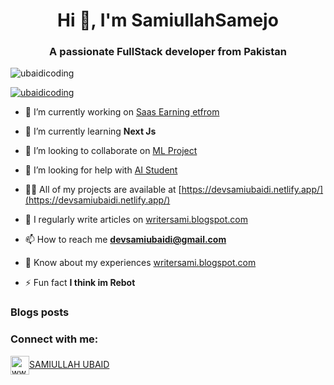 <h1 align="center">Hi 👋, I'm SamiullahSamejo</h1>
<h3 align="center">A passionate FullStack developer from Pakistan</h3>

<p align="left"> <img src="https://komarev.com/ghpvc/?username=ubaidicoding&label=Profile%20views&color=0e75b6&style=flat" alt="ubaidicoding" /> </p>

<p align="left"> <a href="https://github.com/ryo-ma/github-profile-trophy"><img src="https://github-profile-trophy.vercel.app/?username=ubaidicoding" alt="ubaidicoding" /></a> </p>

- 🔭 I’m currently working on [Saas Earning etfrom](Working)

- 🌱 I’m currently learning **Next Js**

- 👯 I’m looking to collaborate on [ML Project](devsamiubaidi@gmail.com)

- 🤝 I’m looking for help with [AI Student](devsamiubaidi@gmail.com)

- 👨‍💻 All of my projects are available at [https://devsamiubaidi.netlify.app/](https://devsamiubaidi.netlify.app/)

- 📝 I regularly write articles on [writersami.blogspot.com](writersami.blogspot.com)

- 📫 How to reach me **devsamiubaidi@gmail.com**

- 📄 Know about my experiences [writersami.blogspot.com](writersami.blogspot.com)

- ⚡ Fun fact **I think im Rebot**

### Blogs posts
<!-- BLOG-POST-LIST:START -->
<!-- BLOG-POST-LIST:END -->

<h3 align="left">Connect with me:</h3>
<p align="left">
<a href="https://linkedin.com/in/www.linkedin.com/in/devsamiubaidi" target="blank"><img align="center" src="https://raw.githubusercontent.com/rahuldkjain/github-profile-readme-generator/master/src/images/icons/Social/linked-in-alt.svg" alt="www.linkedin.com/in/devsamiubaidi" height="30" widt
<div class="badge-base LI-profile-badge" data-locale="en_US" data-size="medium" data-theme="light" data-type="HORIZONTAL" data-vanity="samiullah-ubaid-998361269" data-version="v1"><a class="badge-base__link LI-simple-link" href="https://pk.linkedin.com/in/samiullah-ubaid-998361269?trk=profile-badge">SAMIULLAH UBAID</a></div>
